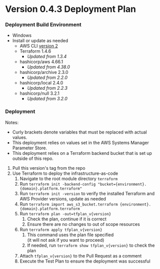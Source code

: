 # Version 0.4.3 Deployment Plan

### Deployment Build Environment
- Windows
- Install or update as needed
   - AWS CLI [version 2](https://docs.aws.amazon.com/cli/latest/userguide/install-cliv2.html)
   - Terraform 1.4.6
      - *Updated from 1.3.4*
   - hashicorp/aws 4.66.1
      - *Updated from 4.38.0*
   - hashicorp/archive 2.3.0
      - *Updated from 2.2.0*
   - hashicorp/local 2.4.0
      - *Updated from 2.2.3*
   - hashicorp/null 3.2.1
      - *Updated from 3.2.0*

### Deployment
Notes:
- Curly brackets denote variables that must be replaced with actual values.
- This deployment relies on values set in the AWS Systems Manager Parameter Store.
- This deployment relies on a Terraform backend bucket that is set up outside of this repo.

1. Pull this version's tag from the repo
1. Use Terraform to deploy the infrastructure-as-code
   1. Navigate to the root module directory `terraform`
   1. Run `terraform init -backend-config "bucket={environment}.{domain}.platform.terraform"`
   1. Run `terraform init -version` to verify the installed Terraform and AWS Provider versions, update as needed
   1. Run `terraform import aws_s3_bucket.terraform {environment}.{domain}.platform.terraform`
   1. Run `terraform plan -out=tfplan_v{version}`
      1. Check the plan, continue if it is correct
      1. Ensure there are no changes to out of scope resources
   1. Run `terraform apply tfplan_v{version}`
      1. This command uses the plan file specified  
         (it will not ask if you want to proceed)
      1. If needed, run `terraform show tfplan_v{version}` to check the plan
   1. Attach `tfplan_v{version}` to the Pull Request as a comment
   1. Execute the Test Plan to ensure the deployment was successful
